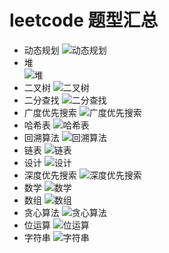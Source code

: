 # leetcode 题型汇总

- 动态规划
![*动态规划*](https://github.com/giantfoot/giantfoot.github.io/blob/master/blog/pic/动态规划.png)
- 堆    
![*堆*](https://github.com/giantfoot/giantfoot.github.io/blob/master/blog/pic/堆.png)
- 二叉树
![*二叉树*](https://github.com/giantfoot/giantfoot.github.io/blob/master/blog/pic/二叉树.png)
- 二分查找
![*二分查找*](https://github.com/giantfoot/giantfoot.github.io/blob/master/blog/pic/二分查找.png)
- 广度优先搜索
![*广度优先搜索*](https://github.com/giantfoot/giantfoot.github.io/blob/master/blog/pic/广度优先搜索.png)
- 哈希表
![*哈希表*](https://github.com/giantfoot/giantfoot.github.io/blob/master/blog/pic/哈希表.png)
- 回溯算法
![*回溯算法*](https://github.com/giantfoot/giantfoot.github.io/blob/master/blog/pic/回溯算法.png)
- 链表
![*链表*](https://github.com/giantfoot/giantfoot.github.io/blob/master/blog/pic/链表.png)
- 设计
![*设计*](https://github.com/giantfoot/giantfoot.github.io/blob/master/blog/pic/设计.png)
- 深度优先搜索
![*深度优先搜索*](https://github.com/giantfoot/giantfoot.github.io/blob/master/blog/pic/深度优先搜索.png)
- 数学
![*数学*](https://github.com/giantfoot/giantfoot.github.io/blob/master/blog/pic/数学.png)
- 数组
![*数组*](https://github.com/giantfoot/giantfoot.github.io/blob/master/blog/pic/数组.png)
- 贪心算法
![*贪心算法*](https://github.com/giantfoot/giantfoot.github.io/blob/master/blog/pic/贪心算法.png)
- 位运算
![*位运算*](https://github.com/giantfoot/giantfoot.github.io/blob/master/blog/pic/位运算.png)
- 字符串
![*字符串*](https://github.com/giantfoot/giantfoot.github.io/blob/master/blog/pic/字符串.png)
